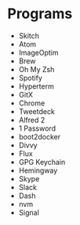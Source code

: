 # Programs

- Skitch
- Atom
- ImageOptim
- Brew
- Oh My Zsh
- Spotify
- Hyperterm
- GitX
- Chrome
- Tweetdeck
- Alfred 2
- 1 Password
- boot2docker
- Divvy
- Flux
- GPG Keychain
- Hemingway
- Skype
- Slack
- Dash
- nvm
- Signal
